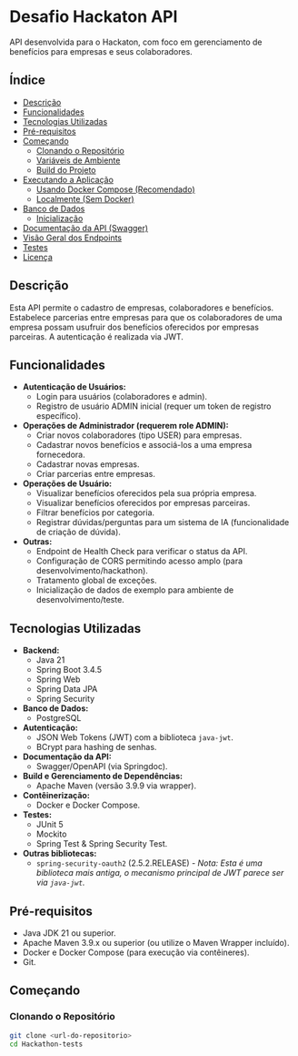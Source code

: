 # Desafio Hackaton API

API desenvolvida para o Hackaton, com foco em gerenciamento de benefícios para empresas e seus colaboradores.

## Índice

- [Descrição](#descrição)
- [Funcionalidades](#funcionalidades)
- [Tecnologias Utilizadas](#tecnologias-utilizadas)
- [Pré-requisitos](#pré-requisitos)
- [Começando](#começando)
  - [Clonando o Repositório](#clonando-o-repositório)
  - [Variáveis de Ambiente](#variáveis-de-ambiente)
  - [Build do Projeto](#build-do-projeto)
- [Executando a Aplicação](#executando-a-aplicação)
  - [Usando Docker Compose (Recomendado)](#usando-docker-compose-recomendado)
  - [Localmente (Sem Docker)](#localmente-sem-docker)
- [Banco de Dados](#banco-de-dados)
  - [Inicialização](#inicialização)
- [Documentação da API (Swagger)](#documentação-da-api-swagger)
- [Visão Geral dos Endpoints](#visão-geral-dos-endpoints)
- [Testes](#testes)
- [Licença](#licença)

## Descrição

Esta API permite o cadastro de empresas, colaboradores e benefícios. Estabelece parcerias entre empresas para que os colaboradores de uma empresa possam usufruir dos benefícios oferecidos por empresas parceiras. A autenticação é realizada via JWT.

## Funcionalidades

- **Autenticação de Usuários:**
    - Login para usuários (colaboradores e admin).
    - Registro de usuário ADMIN inicial (requer um token de registro específico).
- **Operações de Administrador (requerem role ADMIN):**
    - Criar novos colaboradores (tipo USER) para empresas.
    - Cadastrar novos benefícios e associá-los a uma empresa fornecedora.
    - Cadastrar novas empresas.
    - Criar parcerias entre empresas.
- **Operações de Usuário:**
    - Visualizar benefícios oferecidos pela sua própria empresa.
    - Visualizar benefícios oferecidos por empresas parceiras.
    - Filtrar benefícios por categoria.
    - Registrar dúvidas/perguntas para um sistema de IA (funcionalidade de criação de dúvida).
- **Outras:**
    - Endpoint de Health Check para verificar o status da API.
    - Configuração de CORS permitindo acesso amplo (para desenvolvimento/hackathon).
    - Tratamento global de exceções.
    - Inicialização de dados de exemplo para ambiente de desenvolvimento/teste.

## Tecnologias Utilizadas

- **Backend:**
    - Java 21
    - Spring Boot 3.4.5
    - Spring Web
    - Spring Data JPA
    - Spring Security
- **Banco de Dados:**
    - PostgreSQL
- **Autenticação:**
    - JSON Web Tokens (JWT) com a biblioteca `java-jwt`.
    - BCrypt para hashing de senhas.
- **Documentação da API:**
    - Swagger/OpenAPI (via Springdoc).
- **Build e Gerenciamento de Dependências:**
    - Apache Maven (versão 3.9.9 via wrapper).
- **Contêinerização:**
    - Docker e Docker Compose.
- **Testes:**
    - JUnit 5
    - Mockito
    - Spring Test & Spring Security Test.
- **Outras bibliotecas:**
    - `spring-security-oauth2` (2.5.2.RELEASE) - *Nota: Esta é uma biblioteca mais antiga, o mecanismo principal de JWT parece ser via `java-jwt`.*

## Pré-requisitos

- Java JDK 21 ou superior.
- Apache Maven 3.9.x ou superior (ou utilize o Maven Wrapper incluído).
- Docker e Docker Compose (para execução via contêineres).
- Git.

## Começando

### Clonando o Repositório

```bash
git clone <url-do-repositorio>
cd Hackathon-tests


